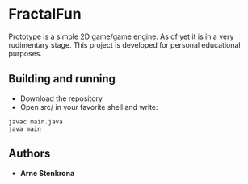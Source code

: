 # FractalFun

Prototype is a simple 2D game/game engine. As of yet it is in a very 
rudimentary stage. This project is developed for personal educational purposes.

## Building and running

* Download the repository
* Open src/ in your favorite shell and write:
```
javac main.java
java main
```

## Authors

* **Arne Stenkrona** 
